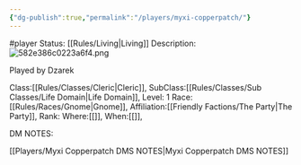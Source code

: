 ```yaml
---
{"dg-publish":true,"permalink":"/players/myxi-copperpatch/"}
---
```


#player 
Status: [[Rules/Living\|Living]]
Description:![582e386c0223a6f4.png](/img/user/Images/582e386c0223a6f4.png)

Played by Dzarek

Class:[[Rules/Classes/Cleric\|Cleric]],
SubClass:[[Rules/Classes/Sub Classes/Life Domain\|Life Domain]],
Level: 1
Race:[[Rules/Races/Gnome\|Gnome]],
Affiliation:[[Friendly Factions/The Party\|The Party]],
Rank:
Where:[[]],
When:[[]],

DM NOTES:

[[Players/Myxi Copperpatch DMS NOTES\|Myxi Copperpatch DMS NOTES]]